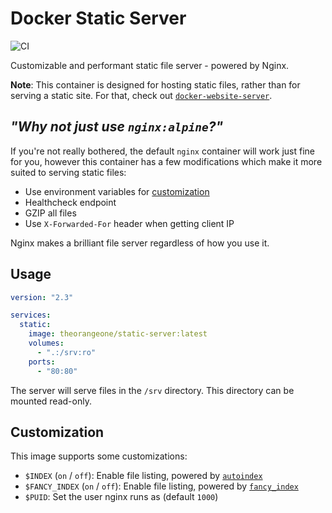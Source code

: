 # Docker Static Server

![CI](https://github.com/RealOrangeOne/docker-static-server/workflows/CI/badge.svg)

Customizable and performant static file server - powered by Nginx.

__Note__: This container is designed for hosting static files, rather than for serving a static site. For that, check out [`docker-website-server`](https://github.com/RealOrangeOne/docker-website-server).

## _"Why not just use `nginx:alpine`?"_

If you're not really bothered, the default `nginx` container will work just fine for you, however this container has a few modifications which make it more suited to serving static files:

- Use environment variables for [customization](#customization)
- Healthcheck endpoint
- GZIP all files
- Use `X-Forwarded-For` header when getting client IP

Nginx makes a brilliant file server regardless of how you use it.

## Usage

```yml
version: "2.3"

services:
  static:
    image: theorangeone/static-server:latest
    volumes:
      - ".:/srv:ro"
    ports:
      - "80:80"
```

The server will serve files in the `/srv` directory. This directory can be mounted read-only.

## Customization

This image supports some customizations:

- `$INDEX` (`on` / `off`): Enable file listing, powered by [`autoindex`](https://nginx.org/en/docs/http/ngx_http_autoindex_module.html)
- `$FANCY_INDEX` (`on` / `off`): Enable file listing, powered by [`fancy_index`](https://www.nginx.com/resources/wiki/modules/fancy_index/)
- `$PUID`: Set the user nginx runs as (default `1000`)
